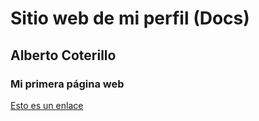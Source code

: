# Sitio web de mi perfil (Docs)

## Alberto Coterillo

### Mi primera página web

[Esto es un enlace](https://www.google.es)
